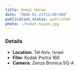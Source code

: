 ```yaml
---
title: Homat HaYam 
date: "2020-01-21T11:00:00Z"
publication_status: published
photo: ./homat-hayam.jpg
---
```

### Details
- **Location:** Tel Aviv, Israel
- **Film:** Kodak Portra 160
- **Camera:** Zenza Bronica SQ-A